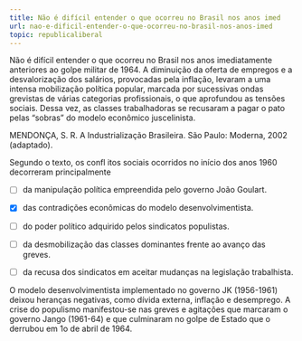```yaml
---
title: Não é difícil entender o que ocorreu no Brasil nos anos imed
url: nao-e-dificil-entender-o-que-ocorreu-no-brasil-nos-anos-imed
topic: republicaliberal
---
```



Não é difícil entender o que ocorreu no Brasil nos anos imediatamente anteriores ao golpe militar de 1964. A diminuição da oferta de empregos e a desvalorização dos salários, provocadas pela inflação, levaram a uma intensa mobilização política popular, marcada por sucessivas ondas grevistas de várias categorias profissionais, o que aprofundou as tensões sociais. Dessa vez, as classes trabalhadoras se recusaram a pagar o pato pelas “sobras” do modelo econômico juscelinista.

MENDONÇA, S. R. A Industrialização Brasileira. São Paulo: Moderna, 2002 (adaptado).

Segundo o texto, os confl itos sociais ocorridos no início dos anos 1960 decorreram principalmente



- [ ] da manipulação política empreendida pelo governo João Goulart.
- [x] das contradições econômicas do modelo desenvolvimentista.
- [ ] do poder político adquirido pelos sindicatos populistas.
- [ ] da desmobilização das classes dominantes frente ao avanço das greves.
- [ ] da recusa dos sindicatos em aceitar mudanças na legislação trabalhista.


O modelo desenvolvimentista implementado no governo JK (1956-1961) deixou heranças negativas, como dívida externa, inflação e desemprego. A crise do populismo manifestou-se nas greves e agitações que marcaram o governo Jango (1961-64) e que culminaram no golpe de Estado que o derrubou em 1o de abril de 1964.
